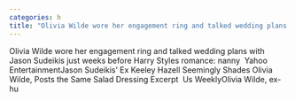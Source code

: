 ```yaml
---
categories: h
title: "Olivia Wilde wore her engagement ring and talked wedding plans with Jason Sudeikis just weeks before Harry Styles romance nanny  Yahoo Entertainment"
---
```

Olivia Wilde wore her engagement ring and talked wedding plans with Jason Sudeikis just weeks before Harry Styles romance: nanny&nbsp;&nbsp;Yahoo EntertainmentJason Sudeikis’ Ex Keeley Hazell Seemingly Shades Olivia Wilde, Posts the Same Salad Dressing Excerpt&nbsp;&nbsp;Us WeeklyOlivia Wilde, ex-hu
